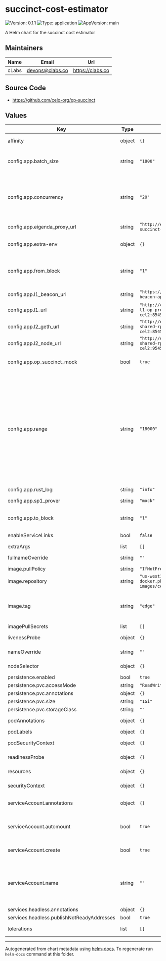 # succinct-cost-estimator

![Version: 0.1.1](https://img.shields.io/badge/Version-0.1.1-informational?style=flat-square) ![Type: application](https://img.shields.io/badge/Type-application-informational?style=flat-square) ![AppVersion: main](https://img.shields.io/badge/AppVersion-main-informational?style=flat-square)

A Helm chart for the succinct cost estimator

## Maintainers

| Name | Email | Url |
| ---- | ------ | --- |
| cLabs | <devops@clabs.co> | <https://clabs.co> |

## Source Code

* <https://github.com/celo-org/op-succinct>

## Values

| Key | Type | Default | Description |
|-----|------|---------|-------------|
| affinity | object | `{}` | Kubernetes pod affinity |
| config.app.batch_size | string | `"1800"` | required - number of blocks to process in each cost estimation job |
| config.app.concurrency | string | `"20"` | how many concurrent cost estimation processes should run at the same time for historic blocks |
| config.app.eigenda_proxy_url | string | `"http://eigenda-proxy-succinct-api:4242"` | required - url of the eigenda proxy |
| config.app.extra-env | object | `{}` | extra environment variables passed to the app's container |
| config.app.from_block | string | `"1"` | required - at what block to start the estimation. Should be in the last 2 weeks. |
| config.app.l1_beacon_url | string | `"https://ethereum-sepolia-beacon-api.publicnode.com"` | required - url of the l1 beacon |
| config.app.l1_url | string | `"http://celo-sepolia-proxyd-l1-op-proxyd.celo-sepolia-cel2:8545"` | required - url of the l1 |
| config.app.l2_geth_url | string | `"http://op-geth-sequencer-shared-rpc.celo-sepolia-cel2:8545"` | required - url of the l2 geth |
| config.app.l2_node_url | string | `"http://op-node-sequencer-shared-rpc.celo-sepolia-cel2:9545"` | required - url of the l2 node |
| config.app.op_succinct_mock | bool | `true` | required - whether to use the mock op-succinct |
| config.app.range | string | `"18000"` | required - number of blocks sent to every process to create N cost estimation jobs (1000, with 100 batch_size, will use that process to run 10 times the cost estimation, this saves a lot of context re-creation) to run in parallel (the range is split into N jobs, each job will process batch_size blocks) |
| config.app.rust_log | string | `"info"` | log level |
| config.app.sp1_prover | string | `"mock"` | required - prover to use |
| config.app.to_block | string | `"1"` | required - at what block to end the estimation. |
| enableServiceLinks | bool | `false` | Kubernetes enableServiceLinks |
| extraArgs | list | `[]` |  |
| fullnameOverride | string | `""` | Chart full name override |
| image.pullPolicy | string | `"IfNotPresent"` | Image pullpolicy |
| image.repository | string | `"us-west1-docker.pkg.dev/devopsre/dev-images/celo-kona"` | Image repository |
| image.tag | string | `"edge"` | Image tag Overrides the image tag whose default is the chart appVersion. |
| imagePullSecrets | list | `[]` | Image pull secrets |
| livenessProbe | object | `{}` | Liveness probe configuration |
| nameOverride | string | `""` | Chart name override |
| nodeSelector | object | `{}` | Kubernetes node selector |
| persistence.enabled | bool | `true` |  |
| persistence.pvc.accessMode | string | `"ReadWriteOnce"` |  |
| persistence.pvc.annotations | object | `{}` |  |
| persistence.pvc.size | string | `"1Gi"` |  |
| persistence.pvc.storageClass | string | `""` |  |
| podAnnotations | object | `{}` | Custom pod annotations |
| podLabels | object | `{}` | Custom pod labels |
| podSecurityContext | object | `{}` | Custom pod security context |
| readinessProbe | object | `{}` | Readiness probe configuration |
| resources | object | `{}` | Container resources |
| securityContext | object | `{}` | Custom container security context |
| serviceAccount.annotations | object | `{}` | Annotations to add to the service account |
| serviceAccount.automount | bool | `true` | Automatically mount a ServiceAccount's API credentials? |
| serviceAccount.create | bool | `true` | Specifies whether a service account should be created |
| serviceAccount.name | string | `""` | The name of the service account to use. If not set and create is true, a name is generated using the fullname template |
| services.headless.annotations | object | `{}` |  |
| services.headless.publishNotReadyAddresses | bool | `true` |  |
| tolerations | list | `[]` | Kubernetes tolerations |

----------------------------------------------
Autogenerated from chart metadata using [helm-docs](https://github.com/norwoodj/helm-docs). To regenerate run `helm-docs` command at this folder.
